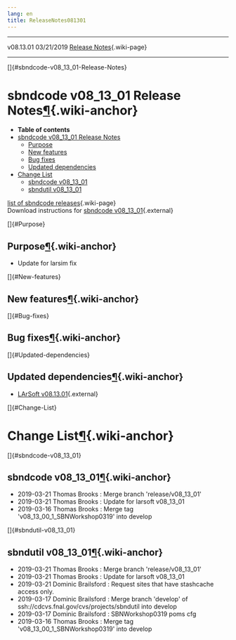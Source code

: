 ```yaml
---
lang: en
title: ReleaseNotes081301
---
```


  ----------- ------------ -- -- ------------------------------------------------------
  v08.13.01   03/21/2019         [Release Notes](ReleaseNotes081301.html){.wiki-page}
  ----------- ------------ -- -- ------------------------------------------------------

[]{#sbndcode-v08_13_01-Release-Notes}

sbndcode v08\_13\_01 Release Notes[¶](#sbndcode-v08_13_01-Release-Notes){.wiki-anchor}
======================================================================================

-   **Table of contents**
-   [sbndcode v08\_13\_01 Release
    Notes](#sbndcode-v08_13_01-Release-Notes)
    -   [Purpose](#Purpose)
    -   [New features](#New-features)
    -   [Bug fixes](#Bug-fixes)
    -   [Updated dependencies](#Updated-dependencies)
-   [Change List](#Change-List)
    -   [sbndcode v08\_13\_01](#sbndcode-v08_13_01)
    -   [sbndutil v08\_13\_01](#sbndutil-v08_13_01)

[list of sbndcode
releases](List_of_SBND_code_releases.html){.wiki-page}\
Download instructions for [sbndcode
v08\_13\_01](http://scisoft.fnal.gov/scisoft/bundles/sbnd/v08_13_01/sbndcode-v08_13_01.html){.external}

[]{#Purpose}

Purpose[¶](#Purpose){.wiki-anchor}
----------------------------------

-   Update for larsim fix

[]{#New-features}

New features[¶](#New-features){.wiki-anchor}
--------------------------------------------

[]{#Bug-fixes}

Bug fixes[¶](#Bug-fixes){.wiki-anchor}
--------------------------------------

[]{#Updated-dependencies}

Updated dependencies[¶](#Updated-dependencies){.wiki-anchor}
------------------------------------------------------------

-   [LArSoft
    v08.13.01](https://cdcvs.fnal.gov/redmine/projects/larsoft/wiki/ReleaseNotes081301){.external}

[]{#Change-List}

Change List[¶](#Change-List){.wiki-anchor}
==========================================

[]{#sbndcode-v08_13_01}

sbndcode v08\_13\_01[¶](#sbndcode-v08_13_01){.wiki-anchor}
----------------------------------------------------------

-   2019-03-21 Thomas Brooks : Merge branch \'release/v08\_13\_01\'
-   2019-03-21 Thomas Brooks : Update for larsoft v08\_13\_01
-   2019-03-16 Thomas Brooks : Merge tag
    \'v08\_13\_00\_1\_SBNWorkshop0319\' into develop

[]{#sbndutil-v08_13_01}

sbndutil v08\_13\_01[¶](#sbndutil-v08_13_01){.wiki-anchor}
----------------------------------------------------------

-   2019-03-21 Thomas Brooks : Merge branch \'release/v08\_13\_01\'
-   2019-03-21 Thomas Brooks : Update for larsoft v08\_13\_01
-   2019-03-21 Dominic Brailsford : Request sites that have stashcache
    access only.
-   2019-03-17 Dominic Brailsford : Merge branch \'develop\' of
    ssh://cdcvs.fnal.gov/cvs/projects/sbndutil into develop
-   2019-03-17 Dominic Brailsford : SBNWorkshop0319 poms cfg
-   2019-03-16 Thomas Brooks : Merge tag
    \'v08\_13\_00\_1\_SBNWorkshop0319\' into develop
